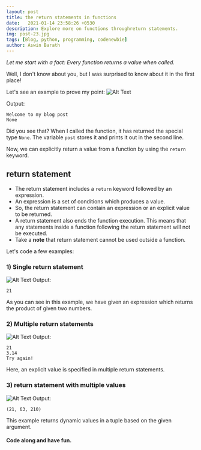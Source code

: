 ```yaml
---
layout: post
title: the return statements in functions
date:   2021-01-14 23:58:26 +0530
description: Explore more on functions throughreturn statements.
img: post-23.jpg
tags: [Blog, python, programming, codenewbie]
author: Aswin Barath
---
```

*Let me start with a fact: Every function returns a value when called.*

Well, I don't know about you, but I was surprised to know about it in the first place!

Let's see an example to prove my point:
![Alt Text](https://dev-to-uploads.s3.amazonaws.com/i/gzo8m0us2lrw708ob1la.png)

Output:
```
Welcome to my blog post
None
```

Did you see that?
When I called the function, it has returned the special type `None`.
The variable `post` stores it and prints it out in the second line.


Now, we can explicitly return a value from a function by using the `return` keyword.

## return statement
* The return statement includes a `return` keyword followed by an expression.
* An expression is a set of conditions which produces a value.
* So, the return statement can contain an expression or an explicit value to be returned.
* A return statement also ends the function execution. This means that any statements inside a function following the return statement will not be executed.
* Take a **note** that return statement cannot be used outside a function.

Let's code a few examples:

### 1) Single return statement
![Alt Text](https://dev-to-uploads.s3.amazonaws.com/i/p29se4137v6npd84jsfb.png)
Output:
```
21
```
As you can see in this example, we have given an expression which returns the product of given two numbers.

### 2) Multiple return statements
![Alt Text](https://dev-to-uploads.s3.amazonaws.com/i/0ebk7v1ygydcisjgbnpi.png)
Output:
```
21
3.14
Try again!
```
Here, an explicit value is specified in multiple return statements.

### 3) return statement with multiple values
![Alt Text](https://dev-to-uploads.s3.amazonaws.com/i/zuec2h0t0f967vai6p4y.png)
Output:
```
(21, 63, 210)
```
This example returns dynamic values in a tuple based on the given argument.

#### Code along and have fun.